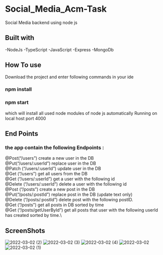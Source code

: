 # Social_Media_Acm-Task
 Social Media backend using node  js 

## Built with

 -NodeJs
 -TypeScript
 -JavaScript
 -Express
 -MongoDb

## How To use 

Download the project and enter following commands in your ide 
### npm install 
### npm start  
which will install all used node modules of node js automatically 
Running on local host port 4000

## End Points 

### the app  contain the following Endpoints :

@Post(“/users”) create a new user in the DB\
@Put(“/users/:userId”) replace  user  in the DB\
@Patch (“/users/:userId”) update user  in the DB\
@Get (“/users”) get all users from the DB \
@Get (“/users/:userId”) get a user with the following id \
@Delete (“/users/:userId”) delete a user with the following id\
@Post (“/posts”) create a new post in the DB\
@Put(“/posts/:postId”) replace  post  in the DB (update text only)\
@Delete (“/posts/:postId”) delete post with the following postID.\
@Get (“/posts”) get all posts in DB sorted by time \
@Get (“/posts/getUserById”) get all posts that user with the following userId has created sorted by time.\



## ScreenShots
![2022-03-02 (2)](https://user-images.githubusercontent.com/60134186/156394413-7beadc70-97ee-431b-b99e-d0f9dbeea50e.png)
![2022-03-02 (3)](https://user-images.githubusercontent.com/60134186/156394424-01af0a91-7bc3-419f-ada8-f2142578a2bc.png)
![2022-03-02 (4)](https://user-images.githubusercontent.com/60134186/156394429-8542da96-cd8e-490e-8fe7-769b8a6ab1f9.png)
![2022-03-02](https://user-images.githubusercontent.com/60134186/156394434-4c995fbe-ad96-41a8-be04-a7f7aa052a08.png)
![2022-03-02 (1)](https://user-images.githubusercontent.com/60134186/156394442-451e78ef-7067-409b-ac4a-d56de50cac5e.png)
